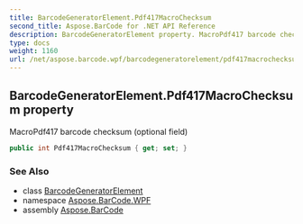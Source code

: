```yaml
---
title: BarcodeGeneratorElement.Pdf417MacroChecksum
second_title: Aspose.BarCode for .NET API Reference
description: BarcodeGeneratorElement property. MacroPdf417 barcode checksum optional field
type: docs
weight: 1160
url: /net/aspose.barcode.wpf/barcodegeneratorelement/pdf417macrochecksum/
---
```

## BarcodeGeneratorElement.Pdf417MacroChecksum property

MacroPdf417 barcode checksum (optional field)

```csharp
public int Pdf417MacroChecksum { get; set; }
```

### See Also

* class [BarcodeGeneratorElement](../)
* namespace [Aspose.BarCode.WPF](../../../aspose.barcode.wpf/)
* assembly [Aspose.BarCode](../../../)



